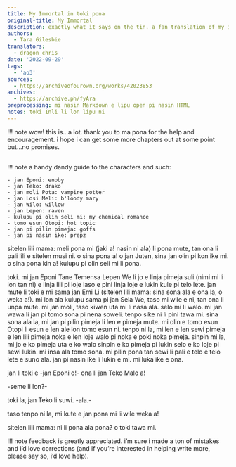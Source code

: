 ```yaml
---
title: My Immortal in toki pona
original-title: My Immortal
description: exactly what it says on the tin. a fan translation of my immortal, but with (hopefully) correct toki pona grammar and spelling.
authors:
  - Tara Gilesbie
translators:
  - dragon_chris
date: '2022-09-29'
tags:
  - 'ao3'
sources:
  - https://archiveofourown.org/works/42023853
archives:
  - https://archive.ph/fyAra
preprocessing: mi nasin Markdown e lipu open pi nasin HTML
notes: toki Inli li lon lipu ni
---
```


!!! note
    wow! this is…a lot. thank you to ma pona for the help and encouragement. i hope i can get some more chapters out at some point but…no promises.

##

!!! note
    a handy dandy guide to the characters and such:

    - jan Eponi: enoby
    - jan Teko: drako
    - jan moli Pota: vampire potter
    - jan Losi Meli: b'loody mary
    - jan Wilo: willow
    - jan Lepen: raven
    - kulupu pi olin seli mi: my chemical romance
    - tomo esun Otopi: hot topic
    - jan pi pilin pimeja: goffs
    - jan pi nasin ike: prepz

sitelen lili mama: meli pona mi (jaki a! nasin ni ala) li pona mute, tan ona li pali lili e sitelen musi ni. o sina pona a! o jan Juten, sina jan olin pi kon ike mi. o sina pona kin a! kulupu pi olin seli mi li pona.

toki. mi jan Eponi Tane Temensa Lepen We li jo e linja pimeja suli (nimi mi li lon tan ni) e linja lili pi loje laso e pini linja loje e lukin kule pi telo lete. jan mute li toki e mi sama jan Emi Li (sitelen lili mama: sina sona ala e ona la, o weka a!). mi lon ala kulupu sama pi jan Sela We, taso mi wile e ni, tan ona li unpa mute. mi jan moli, taso kiwen uta mi li nasa ala. selo mi li walo. mi jan wawa li jan pi tomo sona pi nena soweli. tenpo sike ni li pini tawa mi. sina sona ala la, mi jan pi pilin pimeja li len e pimeja mute. mi olin e tomo esun Otopi li esun e len ale lon tomo esun ni. tenpo ni la, mi len e len sewi pimeja e len lili pimeja noka e len loje walo pi noka e poki noka pimeja. sinpin mi la, mi jo e ko pimeja uta e ko walo sinpin e ko pimeja pi lukin selo e ko loje pi sewi lukin. mi insa ala tomo sona. mi pilin pona tan sewi li pali e telo e telo lete e suno ala. jan pi nasin ike li lukin e mi. mi luka ike e ona.

jan li toki e -jan Eponi o!- ona li jan Teko Malo a!

-seme li lon?-

toki la, jan Teko li suwi. -ala.-

taso tenpo ni la, mi kute e jan pona mi li wile weka a!

sitelen lili mama: ni li pona ala pona? o toki tawa mi.

!!! note
    feedback is greatly appreciated. i’m sure i made a ton of mistakes and i’d love corrections (and if you’re interested in helping write more, please say so, i’d love help).